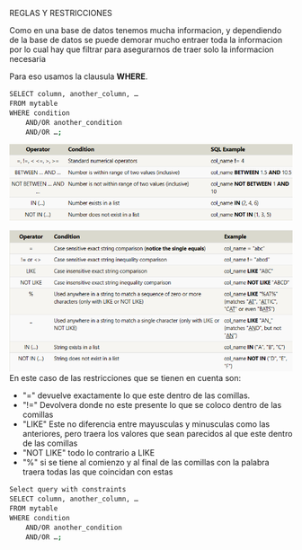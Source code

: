 REGLAS Y RESTRICCIONES

Como en una base de datos tenemos mucha informacion, y dependiendo de la base de datos se puede demorar mucho entraer toda la informacion por lo cual hay que filtrar para asegurarnos de traer solo la informacion necesaria

Para eso usamos la clausula **WHERE**.
```bash
SELECT column, another_column, …
FROM mytable
WHERE condition
    AND/OR another_condition
    AND/OR …;
```

![alt text](image.png)


![alt text](image-1.png)
En este caso de las restricciones que se tienen  en cuenta son:
- "=" devuelve exactamente lo que este dentro de las comillas.
- "!=" Devolvera donde no este presente lo que se coloco dentro de las comillas
- "LIKE" Este no diferencia entre mayusculas y minusculas como las anteriores, pero traera los valores que sean parecidos al que este dentro de las comillas
- "NOT LIKE" todo lo contrario a LIKE
- "%" si se tiene al comienzo y al final de las comillas con la palabra traera todas las que coincidan con estas

```bash
Select query with constraints
SELECT column, another_column, …
FROM mytable
WHERE condition
    AND/OR another_condition
    AND/OR …;
 ```